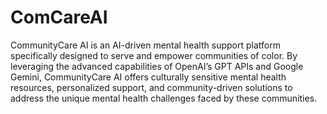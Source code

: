 # ComCareAI

CommunityCare AI is an AI-driven mental health support platform specifically designed to serve and empower communities of color. By leveraging the advanced capabilities of OpenAI’s GPT APIs and Google Gemini, CommunityCare AI offers culturally sensitive mental health resources, personalized support, and community-driven solutions to address the unique mental health challenges faced by these communities.
